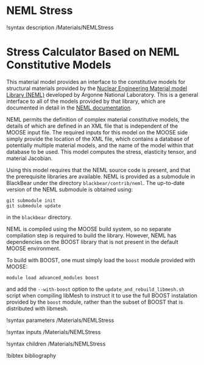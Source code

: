 # NEML Stress

!syntax description /Materials/NEMLStress

# Stress Calculator Based on NEML Constitutive Models

This material model provides an interface to the constitutive models for structural materials provided by the [Nuclear Engineering Material model Library (NEML)](https://github.com/Argonne-National-Laboratory/neml) developed by Argonne National Laboratory. This is a general interface to all of the models provided by that library, which are documented in detail in the [NEML documentation](https://neml.readthedocs.io/en/stable/).

NEML permits the definition of complex material constitutive models, the details of which are defined in an XML file that is independent of the MOOSE input file. The required inputs for this model on the MOOSE side simply provide the location of the XML file, which contains a database of potentially multiple material models, and the name of the model within that database to be used.  This model computes the stress, elasticity tensor, and material Jacobian.

Using this model requires that the NEML source code is present, and that the prerequisite libraries are available. NEML is provided as a submodule in BlackBear under the directory `blackbear/contrib/neml`. The up-to-date version of the NEML submodule is obtained using:
```
git submodule init
git submodule update
```
in the `blackbear` directory.

NEML is compiled using the MOOSE build system, so no separate compilation step is required to build the library. However, NEML has dependencies on the BOOST library that is not present in the default MOOSE environment.

To build with BOOST, one must simply load the `boost` module provided with MOOSE:
```
module load advanced_modules boost
```
and add the `--with-boost` option to the `update_and_rebuild_libmesh.sh` script when compiling libMesh to instruct it to use the full BOOST instalation provided by the `boost` module, rather than the subset of BOOST that is distributed with libmesh.

!syntax parameters /Materials/NEMLStress

!syntax inputs /Materials/NEMLStress

!syntax children /Materials/NEMLStress

!bibtex bibliography
